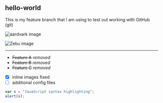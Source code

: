 ## hello-world

This is my feature branch that I am using to test out working with GitHub (git)

![aardvark image](http://www.nationalgeographic.com/content/dam/animals/thumbs/rights-exempt/mammals/a/aardvark_thumb.ngsversion.1474903830105.adapt.1900.1.JPG)

![Zebu image](https://upload.wikimedia.org/wikipedia/commons/thumb/1/11/Bos_taurus_indicus.jpg/1200px-Bos_taurus_indicus.jpg)

---

- ~~Feature A~~ *removed*
- ~~Feature B~~ *removed*
- ~~Feature C~~ *removed*


- [x] inline images fixed
- [ ] additional config files

```javascript
var s = "JavaScript syntax highlighting";
alert(s);
```
